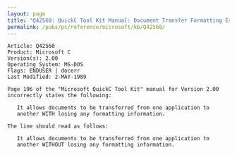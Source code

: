 ```yaml
---
layout: page
title: "Q42560: QuickC Tool Kit Manual: Document Transfer Formatting Error"
permalink: /pubs/pc/reference/microsoft/kb/Q42560/
---
```


	Article: Q42560
	Product: Microsoft C
	Version(s): 2.00
	Operating System: MS-DOS
	Flags: ENDUSER | docerr
	Last Modified: 2-MAY-1989
	
	Page 196 of the "Microsoft QuickC Tool Kit" manual for Version 2.00
	incorrectly states the following:
	
	   It allows documents to be transferred from one application to
	   another WITH losing any formatting information.
	
	The line should read as follows:
	
	   It allows documents to be transferred from one application to
	   another WITHOUT losing any formatting information.
